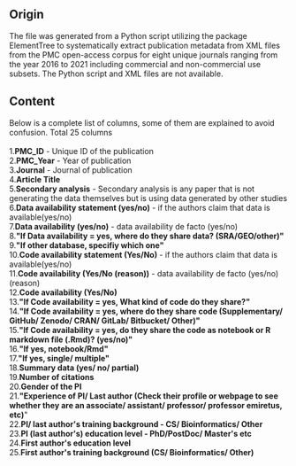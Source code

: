 ## Origin
The file was generated from a Python script utilizing the package ElementTree to systematically extract publication metadata from XML files from the PMC open-access corpus for eight unique journals ranging from the year 2016 to 2021 including commercial and non-commercial use subsets. The Python script and XML files are not available.
## Content
Below is a complete list of columns, some of them are explained to avoid confusion. Total 25 columns\
\
1.**PMC_ID** -  Unique ID of the publication\
2.**PMC_Year** - Year of publication\
3.**Journal** - Journal of publication\
4.**Article Title**\
5.**Secondary analysis** - Secondary analysis is any paper that is not generating the data themselves but is using data generated by other studies\
6.**Data availability statement (yes/no)** - if the authors claim that data is available(yes/no)\
7.**Data availability (yes/no)** - data availability de facto (yes/no)\
8.**"If Data availability = yes, where do they share data? (SRA/GEO/other)"**\
9.**"If other database, specifiy which one"**\
10.**Code availability statement (Yes/No)** - if the authors claim that data is available(yes/no)\
11.**Code availability (Yes/No (reason))**  - data availability de facto (yes/no)(reason)\
12.**Code availability (Yes/No)**\
13.**"If Code availability = yes, What kind of code do they share?"**\
14.**"If Code availability = yes, where do they share code (Supplementary/ GitHub/ Zenodo/ CRAN/ GitLab/ Bitbucket/ Other)"**\
15.**"If Code availability = yes, do they share the code as notebook or R markdown file (.Rmd)? (yes/no)"**\
16.**"If yes, notebook/Rmd"**\
17.**"If yes, single/ multiple"**\
18.**Summary data (yes/ no/ partial)**\
19.**Number of citations**\
20.**Gender of the PI**\
21.**"Experience of PI/ Last author (Check their profile or webpage to see whether they are an associate/ assistant/ professor/ professor emiretus, etc)**"\
22.**PI/ last author's training background - CS/ Bioinformatics/ Other**\
23.**PI (last author's) education level - PhD/PostDoc/ Master's etc**\
24.**First author's education level**\
25.**First author's training background (CS/ Bioinformatics/ Other)**
